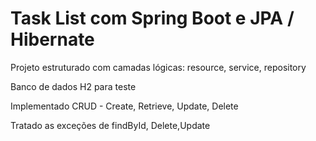 # Task List com Spring Boot e JPA / Hibernate 

Projeto estruturado com camadas lógicas: resource, service, repository

Banco de dados H2 para teste

Implementado CRUD - Create, Retrieve, Update, Delete

Tratado as exceções de findById, Delete,Update
